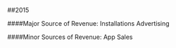 ##2015

####Major Source of Revenue:
Installations
Advertising



####Minor Sources of Revenue:
App Sales
